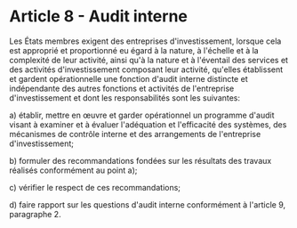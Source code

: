 # Article 8 - Audit interne


Les États membres exigent des entreprises d'investissement, lorsque cela est approprié et proportionné eu égard à la nature, à l'échelle et à la complexité de leur activité, ainsi qu'à la nature et à l'éventail des services et des activités d'investissement composant leur activité, qu'elles établissent et gardent opérationnelle une fonction d'audit interne distincte et indépendante des autres fonctions et activités de l'entreprise d'investissement et dont les responsabilités sont les suivantes:

a) établir, mettre en œuvre et garder opérationnel un programme d'audit visant à examiner et à évaluer l'adéquation et l'efficacité des systèmes, des mécanismes de contrôle interne et des arrangements de l'entreprise d'investissement;

b) formuler des recommandations fondées sur les résultats des travaux réalisés conformément au point a);

c) vérifier le respect de ces recommandations;

d) faire rapport sur les questions d'audit interne conformément à l'article 9, paragraphe 2.
